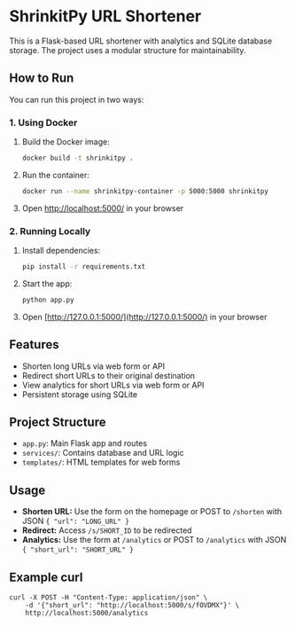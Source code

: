 # ShrinkitPy URL Shortener

This is a Flask-based URL shortener with analytics and SQLite database storage. The project uses a modular structure for maintainability.

## How to Run
You can run this project in two ways:

### 1. Using Docker
1. Build the Docker image:
   ```bash
   docker build -t shrinkitpy .
   ```
2. Run the container:
   ```bash
   docker run --name shrinkitpy-container -p 5000:5000 shrinkitpy
   ```
3. Open [http://localhost:5000/](http://localhost:5000/) in your browser

### 2. Running Locally
1. Install dependencies:
   ```bash
   pip install -r requirements.txt
   ```
2. Start the app:
   ```bash
   python app.py
   ```
3. Open [http://127.0.0.1:5000/](http://127.0.0.1:5000/) in your browser

## Features
- Shorten long URLs via web form or API
- Redirect short URLs to their original destination
- View analytics for short URLs via web form or API
- Persistent storage using SQLite

## Project Structure
- `app.py`: Main Flask app and routes
- `services/`: Contains database and URL logic
- `templates/`: HTML templates for web forms

## Usage
- **Shorten URL:** Use the form on the homepage or POST to `/shorten` with JSON `{ "url": "LONG_URL" }`
- **Redirect:** Access `/s/SHORT_ID` to be redirected
- **Analytics:** Use the form at `/analytics` or POST to `/analytics` with JSON `{ "short_url": "SHORT_URL" }`

## Example curl
```
curl -X POST -H "Content-Type: application/json" \
    -d '{"short_url": "http://localhost:5000/s/fOVDMX"}' \
    http://localhost:5000/analytics
```
